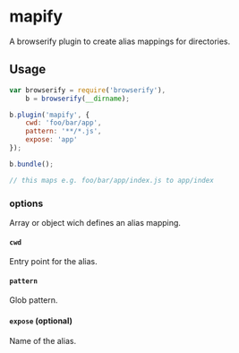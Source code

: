mapify
======

A browserify plugin to create alias mappings for directories.

## Usage
```js
var browserify = require('browserify'),
    b = browserify(__dirname);

b.plugin('mapify', {
    cwd: 'foo/bar/app',
    pattern: '**/*.js',
    expose: 'app'
});

b.bundle();

// this maps e.g. foo/bar/app/index.js to app/index

```

### options
Array or object wich defines an alias mapping.

#### `cwd`
Entry point for the alias.

#### `pattern`
Glob pattern.

#### `expose` (optional)
Name of the alias.
